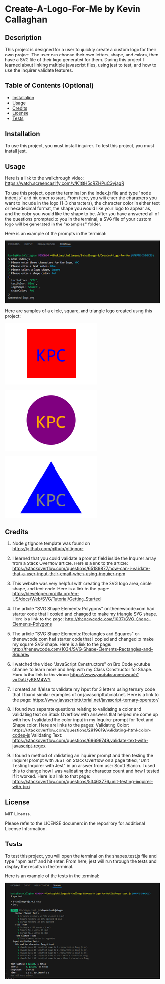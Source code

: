 # Create-A-Logo-For-Me by Kevin Callaghan

## Description

This project is designed for a user to quickly create a custom logo for their own project.  The user can choose their own letters, shape, and colors, then have a SVG file of their logo generated for them.  During this project I learned about linking multiple javascript files, using jest to test, and how to use the inquirer validate features.

## Table of Contents (Optional)

- [Installation](#installation)
- [Usage](#usage)
- [Credits](#credits)
- [License](#license)
- [Tests](#tests)

## Installation

To use this project, you must install inquirer.  To test this project, you must install jest.

## Usage

Here is a link to the walkthrough video: https://watch.screencastify.com/v/K1titH5cRZHPuCGyjagR 

To use this project, open the terminal on the index.js file and type "node index.js" and hit enter to start.  From here, you will enter the characters you want to include in the logo (1-3 characters), the character color in either text or hexadecimal format, the shape you would like your logo to appear as, and the color you would like the shape to be.  After you have answered all of the questions prompted to you in the terminal, a SVG file of your custom logo will be generated in the "examples" folder.

Here is an example of the prompts in the terminal:

![Inquirer Prompts](screenshots/inquirerPrompts.png)

Here are samples of a circle, square, and triangle logo created using this project:
    
![Sample Square Logo](screenshots/SampleSquareLogo.png)

![Sample Circle Logo](screenshots/SampleCircleLogo.png)

![Sample Triangle Logo](screenshots/SampleTriangleLogo.png)


## Credits

1. Node gitIgnore template was found on https://github.com/github/gitignore 

2. I learned that you could validate a prompt field inside the Inquirer array from a Stack Overflow article.  Here is a link to the article: https://stackoverflow.com/questions/65189877/how-can-i-validate-that-a-user-input-their-email-when-using-inquirer-npm 

3. This website was very helpful with creating the SVG logo area, circle shape, and text code.  Here is a link to the page: https://developer.mozilla.org/en-US/docs/Web/SVG/Tutorial/Getting_Started 

4. The article "SVG Shape Elements: Polygons" on thenewcode.com had starter code that I copied and changed to make my triangle SVG shape.  Here is a link to the page:  http://thenewcode.com/1037/SVG-Shape-Elements-Polygons 

5.  The article "SVG Shape Elements: Rectangles and Squares" on thenewcode.com had starter code that I copied and changed to make my square SVG shape.  Here is a link to the page:  http://thenewcode.com/1034/SVG-Shape-Elements-Rectangles-and-Squares 

6. I watched the video "JavaScript Constructors" on Bro Code youtube channel to learn more and help with my Class Constructor for Shape.  Here is the link to the video: https://www.youtube.com/watch?v=DaUFyK8M4WY 

7. I created an if/else to validate my input for 3 letters using ternary code that I found similar examples of on javascripttutorial.net.  Here is a link to the page: https://www.javascripttutorial.net/javascript-ternary-operator/ 

8. I found two separate questions relating to validating a color and validating text on Stack Overflow with answers that helped me come up with how I validated the color input in my Inquirer prompt for Text and Shape color.  Here are links to the pages:
Validating Color: https://stackoverflow.com/questions/2819619/validating-html-color-codes-js 
Validating Text: https://stackoverflow.com/questions/69699749/validate-text-with-javascript-regex 

9. I found a method of validating an inquirer prompt and then testing the inquirer prompt with JEST on Stack Overflow on a page titled, "Unit Testing Inquirer with Jest" in an answer from user Scott Blanch.  I used this to change how I was validating the character count and how I tested if it worked.  Here is a link to that page: https://stackoverflow.com/questions/53463776/unit-testing-inquirer-with-jest 


## License

MIT License.

Please refer to the LICENSE document in the repository for additional License Information.

## Tests

To test this project, you will open the terminal on the shapes.test.js file and type "npm test" and hit enter.  From here, jest will run through the tests and display the results in the terminal.

Here is an example of the tests in the terminal:

![Jest Tests](screenshots/jestTests.png)